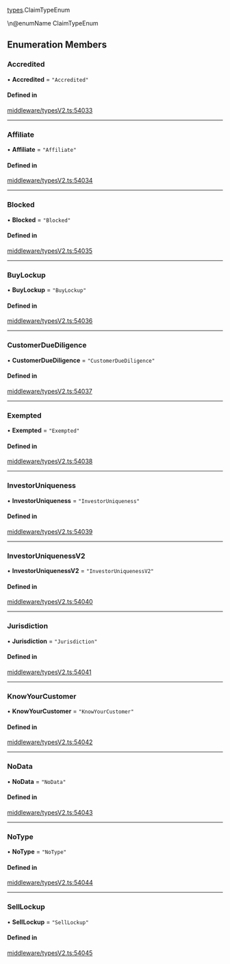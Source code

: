 [types](../../Modules/Types/Types.md).ClaimTypeEnum

\n@enumName ClaimTypeEnum

## Enumeration Members

### Accredited

• **Accredited** = ``"Accredited"``

#### Defined in

[middleware/typesV2.ts:54033](https://github.com/PolymeshAssociation/polymesh-sdk/blob/15be87e8/src/middleware/typesV2.ts#L54033)

___

### Affiliate

• **Affiliate** = ``"Affiliate"``

#### Defined in

[middleware/typesV2.ts:54034](https://github.com/PolymeshAssociation/polymesh-sdk/blob/15be87e8/src/middleware/typesV2.ts#L54034)

___

### Blocked

• **Blocked** = ``"Blocked"``

#### Defined in

[middleware/typesV2.ts:54035](https://github.com/PolymeshAssociation/polymesh-sdk/blob/15be87e8/src/middleware/typesV2.ts#L54035)

___

### BuyLockup

• **BuyLockup** = ``"BuyLockup"``

#### Defined in

[middleware/typesV2.ts:54036](https://github.com/PolymeshAssociation/polymesh-sdk/blob/15be87e8/src/middleware/typesV2.ts#L54036)

___

### CustomerDueDiligence

• **CustomerDueDiligence** = ``"CustomerDueDiligence"``

#### Defined in

[middleware/typesV2.ts:54037](https://github.com/PolymeshAssociation/polymesh-sdk/blob/15be87e8/src/middleware/typesV2.ts#L54037)

___

### Exempted

• **Exempted** = ``"Exempted"``

#### Defined in

[middleware/typesV2.ts:54038](https://github.com/PolymeshAssociation/polymesh-sdk/blob/15be87e8/src/middleware/typesV2.ts#L54038)

___

### InvestorUniqueness

• **InvestorUniqueness** = ``"InvestorUniqueness"``

#### Defined in

[middleware/typesV2.ts:54039](https://github.com/PolymeshAssociation/polymesh-sdk/blob/15be87e8/src/middleware/typesV2.ts#L54039)

___

### InvestorUniquenessV2

• **InvestorUniquenessV2** = ``"InvestorUniquenessV2"``

#### Defined in

[middleware/typesV2.ts:54040](https://github.com/PolymeshAssociation/polymesh-sdk/blob/15be87e8/src/middleware/typesV2.ts#L54040)

___

### Jurisdiction

• **Jurisdiction** = ``"Jurisdiction"``

#### Defined in

[middleware/typesV2.ts:54041](https://github.com/PolymeshAssociation/polymesh-sdk/blob/15be87e8/src/middleware/typesV2.ts#L54041)

___

### KnowYourCustomer

• **KnowYourCustomer** = ``"KnowYourCustomer"``

#### Defined in

[middleware/typesV2.ts:54042](https://github.com/PolymeshAssociation/polymesh-sdk/blob/15be87e8/src/middleware/typesV2.ts#L54042)

___

### NoData

• **NoData** = ``"NoData"``

#### Defined in

[middleware/typesV2.ts:54043](https://github.com/PolymeshAssociation/polymesh-sdk/blob/15be87e8/src/middleware/typesV2.ts#L54043)

___

### NoType

• **NoType** = ``"NoType"``

#### Defined in

[middleware/typesV2.ts:54044](https://github.com/PolymeshAssociation/polymesh-sdk/blob/15be87e8/src/middleware/typesV2.ts#L54044)

___

### SellLockup

• **SellLockup** = ``"SellLockup"``

#### Defined in

[middleware/typesV2.ts:54045](https://github.com/PolymeshAssociation/polymesh-sdk/blob/15be87e8/src/middleware/typesV2.ts#L54045)
